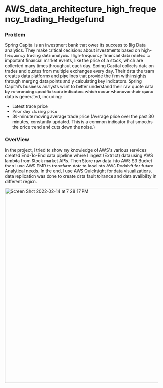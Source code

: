 # AWS_data_architecture_high_frequency_trading_Hedgefund

### Problem 
Spring Capital is an investment bank that owes its success to Big Data analytics. They make
critical decisions about investments based on high-frequency trading data analysis.
High-frequency financial data related to important financial market events, like the price of a
stock, which are collected many times throughout each day.
Spring Capital collects data on trades and quotes from multiple exchanges every day. Their data
the team creates data platforms and pipelines that provide the firm with insights through merging
data points and y calculating key indicators. Spring Capital’s business analysts want to better
understand their raw quote data by referencing specific trade indicators which occur whenever
their quote data is generated, including:
- Latest trade price
- Prior day closing price
- 30-minute moving average trade price (Average price over the past 30 minutes,
constantly updated. This is a common indicator that smooths the price trend and cuts
down the noise.)

### OverView 
In the project, I tried to show my knowledge of AWS's various services. created End-To-End data pipeline where I ingest (Extract) data using AWS lambda from Stock market APIs. 
Then Store raw data into AWS S3 Bucket then I use AWS EMR to transform data to load into AWS Redshift for future Analytical needs. In the end, I use AWS Quicksight for data visualizations. data replication was done to create data fault tolrance and data avalibility in different region.

<img width="640" alt="Screen Shot 2022-02-14 at 7 28 17 PM" src="https://user-images.githubusercontent.com/44817812/153971838-9ccfd281-0388-42cb-98aa-0b8c20b02fda.png">
